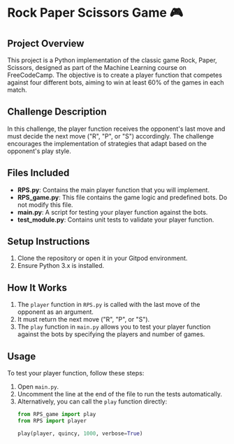 # Rock Paper Scissors Game 🎮

## Project Overview
This project is a Python implementation of the classic game Rock, Paper, Scissors, designed as part of the Machine Learning course on FreeCodeCamp. The objective is to create a player function that competes against four different bots, aiming to win at least 60% of the games in each match.

## Challenge Description
In this challenge, the player function receives the opponent's last move and must decide the next move ("R", "P", or "S") accordingly. The challenge encourages the implementation of strategies that adapt based on the opponent's play style.

## Files Included
- **RPS.py**: Contains the main player function that you will implement.
- **RPS_game.py**: This file contains the game logic and predefined bots. Do not modify this file.
- **main.py**: A script for testing your player function against the bots.
- **test_module.py**: Contains unit tests to validate your player function.

## Setup Instructions
1. Clone the repository or open it in your Gitpod environment.
2. Ensure Python 3.x is installed.

## How It Works
1. The `player` function in `RPS.py` is called with the last move of the opponent as an argument.
2. It must return the next move ("R", "P", or "S").
3. The `play` function in `main.py` allows you to test your player function against the bots by specifying the players and number of games.

## Usage
To test your player function, follow these steps:
1. Open `main.py`.
2. Uncomment the line at the end of the file to run the tests automatically.
3. Alternatively, you can call the `play` function directly:
   ```python
   from RPS_game import play
   from RPS import player
   
   play(player, quincy, 1000, verbose=True)
